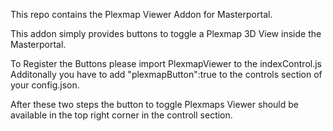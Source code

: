 This repo contains the Plexmap Viewer Addon for Masterportal.

This addon simply provides buttons to toggle a Plexmap 3D View inside the Masterportal.

To Register the Buttons please import PlexmapViewer to the indexControl.js 
Additonally you have to add "plexmapButton":true to the controls section of your config.json.

After these two steps the button to toggle Plexmaps Viewer should be available in the top right corner 
in the controll section.